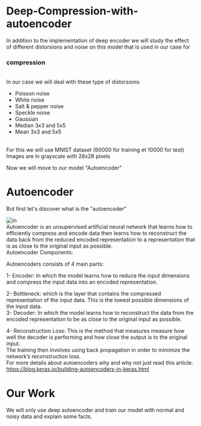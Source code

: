# Deep-Compression-with-autoencoder
 In addition to the implementation of deep encoder we will study the effect of different distorsions and noise on this model that is used in our case for <h3> compression </h3> <br>
 In our case we will deal with these type of distorsions: <br>
- Poisson noise <br>
- White  noise <br>
- Salt & pepper  noise <br>
- Speckle noise <br>
- Gaussian <br>
- Median 3x3 and 5x5 <br>
- Mean 3x3 and 5x5 <br>
<br>
For this we will use MNIST dataset (60000 for training et 10000 for test) <br> 
Images are in grayscale with 28x28 pixels

Now we will move to our model "Autoencoder"
<h1> Autoencoder </h1>

But first let's discover what is the "autoencoder" 

![in](https://user-images.githubusercontent.com/35869627/71977626-8ed33900-3219-11ea-94d2-ee019d02970c.png)
<br>
Autoencoder is an unsupervised artificial neural network that learns how to efficiently compress and encode data then learns how to reconstruct the data back from the reduced encoded representation to a representation that is as close to the original input as possible.
<br>
Autoencoder Components:

Autoencoders consists of 4 main parts: <br>

1- Encoder: In which the model learns how to reduce the input dimensions and compress the input data into an encoded representation. <br> 

2- Bottleneck: which is the layer that contains the compressed representation of the input data. This is the lowest possible dimensions of the input data.
<br>
3- Decoder: In which the model learns how to reconstruct the data from the encoded representation to be as close to the original input as possible.
<br>

4- Reconstruction Loss: This is the method that measures measure how well the decoder is performing and how close the output is to the original input.
<br>
The training then involves using back propagation in order to minimize the network’s reconstruction loss.
<br>
For more details about autoencoders why and why not just read this article: <br>
https://blog.keras.io/building-autoencoders-in-keras.html <br> 

<h1> Our Work</h1>
We will only use deep autoencoder and train our model with normal and noisy data and explain some facts.
<br> 
